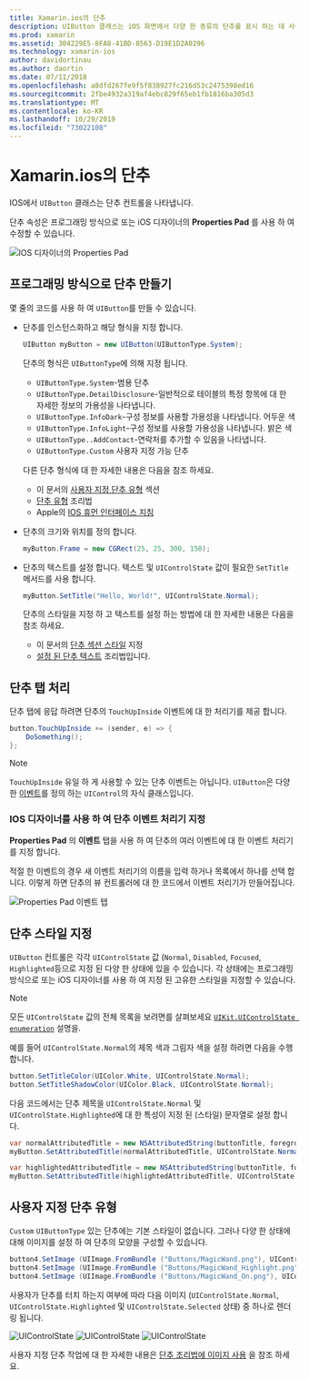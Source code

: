 ```yaml
---
title: Xamarin.ios의 단추
description: UIButton 클래스는 iOS 화면에서 다양 한 종류의 단추를 표시 하는 데 사용 됩니다. 이 가이드에서는 iOS의 단추 작업에 대 한 다양 한 옵션을 소개 합니다.
ms.prod: xamarin
ms.assetid: 304229E5-8FA8-41BD-8563-D19E1D2A0296
ms.technology: xamarin-ios
author: davidortinau
ms.author: daortin
ms.date: 07/11/2018
ms.openlocfilehash: a8dfd267fe9f5f838927fc216d53c2475398ed16
ms.sourcegitcommit: 2fbe4932a319af4ebc829f65eb1fb1816ba305d3
ms.translationtype: MT
ms.contentlocale: ko-KR
ms.lasthandoff: 10/29/2019
ms.locfileid: "73022108"
---
```

# <a name="buttons-in-xamarinios"></a>Xamarin.ios의 단추

IOS에서 `UIButton` 클래스는 단추 컨트롤을 나타냅니다.

단추 속성은 프로그래밍 방식으로 또는 iOS 디자이너의 **Properties Pad** 를 사용 하 여 수정할 수 있습니다.

![IOS 디자이너의 Properties Pad](buttons-images/properties.png "IOS 디자이너의 Properties Pad")

## <a name="creating-a-button-programmatically"></a>프로그래밍 방식으로 단추 만들기

몇 줄의 코드를 사용 하 여 `UIButton`를 만들 수 있습니다.

- 단추를 인스턴스화하고 해당 형식을 지정 합니다.

  ```csharp
  UIButton myButton = new UIButton(UIButtonType.System);
  ```

  단추의 형식은 `UIButtonType`에 의해 지정 됩니다.

  - `UIButtonType.System`-범용 단추
  - `UIButtonType.DetailDisclosure`-일반적으로 테이블의 특정 항목에 대 한 자세한 정보의 가용성을 나타냅니다.
  - `UIButtonType.InfoDark`-구성 정보를 사용할 가용성을 나타냅니다. 어두운 색
  - `UIButtonType.InfoLight`-구성 정보를 사용할 가용성을 나타냅니다. 밝은 색
  - `UIButtonType..AddContact`-연락처를 추가할 수 있음을 나타냅니다.
  - `UIButtonType.Custom` 사용자 지정 가능 단추

  다른 단추 형식에 대 한 자세한 내용은 다음을 참조 하세요.
  
  - 이 문서의 [사용자 지정 단추 유형](#custom-button-types) 섹션
  - [단추 유형](https://github.com/xamarin/recipes/tree/master/Recipes/ios/standard_controls/buttons/create_different_types_of_buttons) 조리법
  - Apple의 [IOS 휴먼 인터페이스 지침](https://developer.apple.com/design/human-interface-guidelines/ios/controls/buttons/)

- 단추의 크기와 위치를 정의 합니다.

  ```csharp
  myButton.Frame = new CGRect(25, 25, 300, 150);
  ```

- 단추의 텍스트를 설정 합니다. 텍스트 및 `UIControlState` 값이 필요한 `SetTitle` 메서드를 사용 합니다.

  ```csharp
  myButton.SetTitle("Hello, World!", UIControlState.Normal);
  ```

  단추의 스타일을 지정 하 고 텍스트를 설정 하는 방법에 대 한 자세한 내용은 다음을 참조 하세요.

  - 이 문서의 [단추 섹션 스타일](#styling-a-button) 지정
  - [설정 된 단추 텍스트](https://github.com/xamarin/recipes/tree/master/Recipes/ios/standard_controls/buttons/set_button_text) 조리법입니다.

## <a name="handling-a-button-tap"></a>단추 탭 처리

단추 탭에 응답 하려면 단추의 `TouchUpInside` 이벤트에 대 한 처리기를 제공 합니다.

```csharp
button.TouchUpInside += (sender, e) => {
    DoSomething();
};
```

> [!NOTE]
> `TouchUpInside` 유일 하 게 사용할 수 있는 단추 이벤트는 아닙니다. `UIButton`은 다양 한 [이벤트](xref:UIKit.UIControlEvent)를 정의 하는 `UIControl`의 자식 클래스입니다.

### <a name="using-the-ios-designer-to-specify-button-event-handlers"></a>IOS 디자이너를 사용 하 여 단추 이벤트 처리기 지정

**Properties Pad** 의 **이벤트** 탭을 사용 하 여 단추의 여러 이벤트에 대 한 이벤트 처리기를 지정 합니다.

적절 한 이벤트의 경우 새 이벤트 처리기의 이름을 입력 하거나 목록에서 하나를 선택 합니다. 이렇게 하면 단추의 뷰 컨트롤러에 대 한 코드에서 이벤트 처리기가 만들어집니다.

![Properties Pad 이벤트 탭](buttons-images/image1.png "Properties Pad 이벤트 탭")

## <a name="styling-a-button"></a>단추 스타일 지정

`UIButton` 컨트롤은 각각 `UIControlState` 값 (`Normal`, `Disabled`, `Focused`, `Highlighted`등으로 지정 된 다양 한 상태에 있을 수 있습니다. 각 상태에는 프로그래밍 방식으로 또는 iOS 디자이너를 사용 하 여 지정 된 고유한 스타일을 지정할 수 있습니다.

> [!NOTE]
> 모든 `UIControlState` 값의 전체 목록을 보려면를 살펴보세요 [`UIKit.UIControlState enumeration`](xref:UIKit.UIControlState)
> 설명을.

예를 들어 `UIControlState.Normal`의 제목 색과 그림자 색을 설정 하려면 다음을 수행 합니다.

```csharp
button.SetTitleColor(UIColor.White, UIControlState.Normal);
button.SetTitleShadowColor(UIColor.Black, UIControlState.Normal);
```

다음 코드에서는 단추 제목을 `UIControlState.Normal` 및 `UIControlState.Highlighted`에 대 한 특성이 지정 된 (스타일) 문자열로 설정 합니다.

```csharp
var normalAttributedTitle = new NSAttributedString(buttonTitle, foregroundColor: UIColor.Blue, strikethroughStyle: NSUnderlineStyle.Single);
myButton.SetAttributedTitle(normalAttributedTitle, UIControlState.Normal);

var highlightedAttributedTitle = new NSAttributedString(buttonTitle, foregroundColor: UIColor.Green, strikethroughStyle: NSUnderlineStyle.Thick);
myButton.SetAttributedTitle(highlightedAttributedTitle, UIControlState.Highlighted);
```

## <a name="custom-button-types"></a>사용자 지정 단추 유형

`Custom` `UIButtonType` 있는 단추에는 기본 스타일이 없습니다. 그러나 다양 한 상태에 대해 이미지를 설정 하 여 단추의 모양을 구성할 수 있습니다.

```csharp
button4.SetImage (UIImage.FromBundle ("Buttons/MagicWand.png"), UIControlState.Normal);
button4.SetImage (UIImage.FromBundle ("Buttons/MagicWand_Highlight.png"), UIControlState.Highlighted);
button4.SetImage (UIImage.FromBundle ("Buttons/MagicWand_On.png"), UIControlState.Selected);
```

사용자가 단추를 터치 하는지 여부에 따라 다음 이미지 (`UIControlState.Normal`, `UIControlState.Highlighted` 및 `UIControlState.Selected` 상태) 중 하나로 렌더링 됩니다.

![UIControlState](buttons-images/image22.png "UIControlState")
![UIControlState](buttons-images/image23.png "UIControlState")
![UIControlState](buttons-images/image24.png "UIControlState")

사용자 지정 단추 작업에 대 한 자세한 내용은 [단추 조리법에 이미지 사용](https://github.com/xamarin/recipes/tree/master/Recipes/ios/standard_controls/buttons/use_an_image_for_a_button) 을 참조 하세요.
